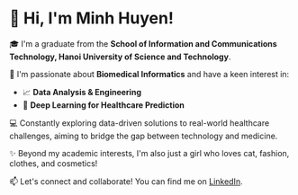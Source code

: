 # 👋 Hi, I'm Minh Huyen!

🎓 I'm a graduate from the **School of Information and Communications Technology, Hanoi University of Science and Technology**.

🔬 I'm passionate about **Biomedical Informatics** and have a keen interest in:

- 📈 **Data Analysis & Engineering**
- 🧠 **Deep Learning for Healthcare Prediction**

💻 Constantly exploring data-driven solutions to real-world healthcare challenges, aiming to bridge the gap between technology and medicine.

✨ Beyond my academic interests, I'm also just a girl who loves cat, fashion, clothes, and cosmetics!

📫 Let's connect and collaborate! You can find me on [LinkedIn](https://www.linkedin.com/in/huyen-nguyen-665213328/).
